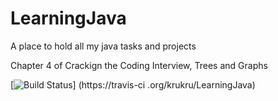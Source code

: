 # LearningJava
A place to hold all my java tasks and projects

Chapter 4 of Crackign the Coding Interview, Trees and Graphs

[![Build Status](https://travis-ci.org/krukru/LearningJava.svg?branch=ctci/wip/chapter4)]
(https://travis-ci
.org/krukru/LearningJava)
